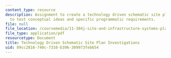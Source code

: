 ```yaml
---
content_type: resource
description: Assignment to create a technology driven schematic site plan investigation
  to test conceptual ideas and specific programmatic requirements.
file: null
file_location: /coursemedia/11-304j-site-and-infrastructure-systems-planning-spring-2009/89cc2816740c7310b396389973feb654_MIT11_304js09_assn04.pdf
file_type: application/pdf
resourcetype: Document
title: Technology Driven Schematic Site Plan Investigations
uid: 89cc2816-740c-7310-b396-389973feb654
---
```

